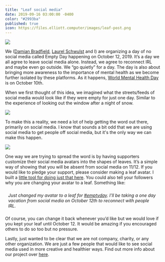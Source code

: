 ```yaml
---
title: "Leaf social media"
date: 2019-09-16 03:00:00 -0400
color: "#2993ba"
published: true
icon: https://files.elliott.computer/images/leaf-post.png
---
```


![](https://files.elliott.computer/images/leaf-post.png)

We ([Damian Bradfield](https://damianbradfield.com/), [Laurel Schwulst](http://laurelschwulst.com/) and I) are organizing a day of no social media called Empty Day happening on October 12, 2019. It’s a day we all agree to leave social media alone. Instead, we agree to reconnect IRL and maybe even go outside. We “go quietly” for a day. The day is also about bringing more awareness to the importance of mental health as we become further isolated by these platforms. As it happens, [World Mental Health Day](https://en.wikipedia.org/wiki/World_Mental_Health_Day) is on October 10th.

When we first thought of this idea, we imagined what the streets/feeds of social media would look like if they were empty for just one day. Similar to the experience of looking out the window after a night of snow.

![](https://files.elliott.computer/images/snowy-street.jpg)

To make this a reality, we need a lot of help getting the word out there, primarily on social media. I know that sounds a bit odd that we are using social media to get people off social media, but it's the only way we can make this happen.

![](https://files.elliott.computer/images/leaf-avatars.png)

One way we are trying to spread the word is by having supporters customize their social media avatars into the shapes of leaves. It’s a simple way of showing that you will be absent from social media on 11/12. If you would like to pledge your support, please consider making a leaf avatar. I built a [little tool for doing just that here](https://emptyday.today/tools/leaf/). You could also tell your followers why you are changing your avatar to a leaf. Something like:

<p style="border: 1px dotted {{ page.color }}; padding: 10px; border-radius: 10px;"><em>Just changed my avatar to a leaf for <a href="https://twitter.com/search?q=%23emptyday&src=typeahead_click&f=live">#emptyday</a>. I'll be taking a one day vacation from social media on October 12th to reconnect with people IRL.</em></p>

Of course, you can change it back whenever you’d like but we would love if you kept your leaf until October 12. It would be amazing if you encouraged others to do so too but no pressure.

Lastly, just wanted to be clear that we are not company, charity, or any other organization. We are just a few people that would like to see social media used in more creative and healthier ways. Find out more info about our project over [here](https://emptyday.today/).

